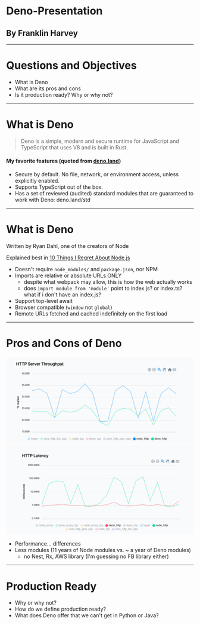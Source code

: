 <!-- class: invert -->

# Deno-Presentation

## By Franklin Harvey

---

# Questions and Objectives

- What is Deno
- What are its pros and cons
- Is it production ready? Why or why not?

---

# What is Deno

> Deno is a simple, modern and secure runtime for JavaScript and TypeScript that uses V8 and is built in Rust.

#### My favorite features (quoted from [deno.land](deno.land))

- Secure by default. No file, network, or environment access, unless explicitly enabled.
- Supports TypeScript out of the box.
- Has a set of reviewed (audited) standard modules that are guaranteed to work with Deno: deno.land/std

---

# What is Deno

Written by Ryan Dahl, one of the creators of Node

Explained best in [10 Things I Regret About Node.js](https://www.youtube.com/watch?v=M3BM9TB-8yA)

- Doesn't require `node_modules/` and `package.json`, nor NPM
- Imports are relative or absolute URLs ONLY
  - despite what webpack may allow, this is how the web actually works
  - does `import module from 'module'` point to index.js? or index.ts? what if i don't have an index.js?
- Support top-level await
- Browser compatible (`window` not `global`)
- Remote URLs fetched and cached indefinitely on the first load

---

# Pros and Cons of Deno

![height:180px](images/through.png "Throughput")
![height:180px](images/latency.png "Latency")

- Performance... differences
- Less modules (11 years of Node modules vs. ~ a year of Deno modules)
  - no Nest, Rx, AWS library (I'm guessing no FB library either)

---

# Production Ready

- Why or why not?
- How do we define production ready?
- What does Deno offer that we can't get in Python or Java?
